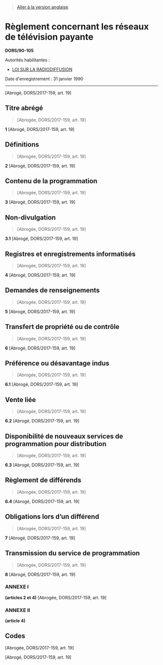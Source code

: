 > [Aller à la version anglaise](/en/Regulations/Statutory%20Orders%20and%20Regulations/90/105.md)

# Règlement concernant les réseaux de télévision payante

**DORS/90-105**

Autorités habilitantes : 
- [LOI SUR LA RADIODIFFUSION](/fr/Lois/Lois%20du%20Canada/1991/ch.%2011.md)

Date d'enregistrement : 31 janvier 1990

----------


[Abrogé, DORS/2017-159, art. 19]



## Titre abrégé
> [Abrogée, DORS/2017-159, art. 19]



**1** [Abrogé, DORS/2017-159, art. 19]




## Définitions
> [Abrogée, DORS/2017-159, art. 19]



**2** [Abrogé, DORS/2017-159, art. 19]




## Contenu de la programmation
> [Abrogée, DORS/2017-159, art. 19]



**3** [Abrogé, DORS/2017-159, art. 19]




## Non-divulgation
> [Abrogée, DORS/2017-159, art. 19]



**3.1** [Abrogé, DORS/2017-159, art. 19]




## Registres et enregistrements informatisés
> [Abrogée, DORS/2017-159, art. 19]



**4** [Abrogé, DORS/2017-159, art. 19]




## Demandes de renseignements
> [Abrogée, DORS/2017-159, art. 19]



**5** [Abrogé, DORS/2017-159, art. 19]




## Transfert de propriété ou de contrôle
> [Abrogée, DORS/2017-159, art. 19]



**6** [Abrogé, DORS/2017-159, art. 19]




## Préférence ou désavantage indus
> [Abrogée, DORS/2017-159, art. 19]



**6.1** [Abrogé, DORS/2017-159, art. 19]




## Vente liée
> [Abrogée, DORS/2017-159, art. 19]



**6.2** [Abrogé, DORS/2017-159, art. 19]




## Disponibilité de nouveaux services de programmation pour distribution
> [Abrogée, DORS/2017-159, art. 19]



**6.3** [Abrogé, DORS/2017-159, art. 19]




## Règlement de différends
> [Abrogée, DORS/2017-159, art. 19]



**6.4** [Abrogé, DORS/2017-159, art. 19]




## Obligations lors d’un différend
> [Abrogée, DORS/2017-159, art. 19]



**7** [Abrogé, DORS/2017-159, art. 19]




## Transmission du service de programmation
> [Abrogée, DORS/2017-159, art. 19]



**8** [Abrogé, DORS/2017-159, art. 19]




### **ANNEXE I** 
**(articles 2 et 4)**
[Abrogée, DORS/2017-159, art. 19]




### **ANNEXE II** 
**(article 4)**
## Codes
[Abrogée, DORS/2017-159, art. 19]


[Abrogé, DORS/2017-159, art. 19]


